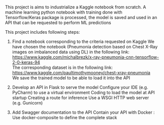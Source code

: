 This project is aims to industrialize a Kaggle notebook from scratch.
A machine learning python notebook with training done with Tensorflow/Keras package is processed, 
the model is saved and used in an API that can be requested to perform ML predictions

This project includes following steps:
1. Find a notebook corresponding to the criteria requested on Kaggle
We have chosen the notebook (Pneumonia detection based on Chest X-Ray images on imbalanced data using DL) in the following link:
https://www.kaggle.com/michalbrezk/x-ray-pneumonia-cnn-tensorflow-2-0-keras-94
 <br/>The corresponding dataset is in the following link:
 https://www.kaggle.com/paultimothymooney/chest-xray-pneumonia
 <br/> We save the trained model to be able to load it into the API

2. Develop an API in Flask to serve the model
Configure your IDE (e.g. PyCharm) to use a virtual environment
Coding to load the model at API startup
Creating a route for inference
Use a WSGI HTTP web server (e.g. Gunicorn)
3. Add Swagger documentation to the API
Contain your API with Docker :
  Use docker-composite to define the complete stack
